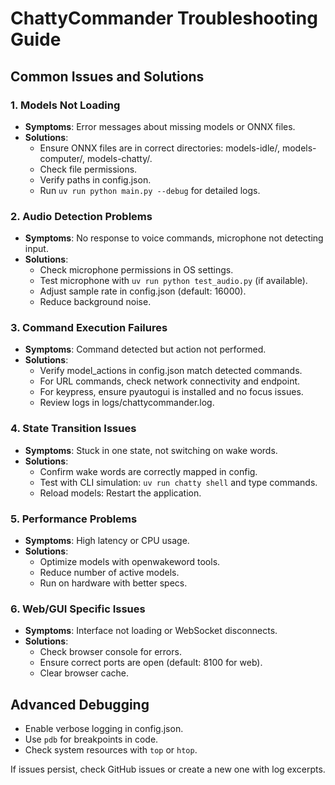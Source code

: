 # ChattyCommander Troubleshooting Guide

## Common Issues and Solutions

### 1. Models Not Loading

- **Symptoms**: Error messages about missing models or ONNX files.
- **Solutions**:
  - Ensure ONNX files are in correct directories: models-idle/, models-computer/, models-chatty/.
  - Check file permissions.
  - Verify paths in config.json.
  - Run `uv run python main.py --debug` for detailed logs.

### 2. Audio Detection Problems

- **Symptoms**: No response to voice commands, microphone not detecting input.
- **Solutions**:
  - Check microphone permissions in OS settings.
  - Test microphone with `uv run python test_audio.py` (if available).
  - Adjust sample rate in config.json (default: 16000).
  - Reduce background noise.

### 3. Command Execution Failures

- **Symptoms**: Command detected but action not performed.
- **Solutions**:
  - Verify model_actions in config.json match detected commands.
  - For URL commands, check network connectivity and endpoint.
  - For keypress, ensure pyautogui is installed and no focus issues.
  - Review logs in logs/chattycommander.log.

### 4. State Transition Issues

- **Symptoms**: Stuck in one state, not switching on wake words.
- **Solutions**:
  - Confirm wake words are correctly mapped in config.
  - Test with CLI simulation: `uv run chatty shell` and type commands.
  - Reload models: Restart the application.

### 5. Performance Problems

- **Symptoms**: High latency or CPU usage.
- **Solutions**:
  - Optimize models with openwakeword tools.
  - Reduce number of active models.
  - Run on hardware with better specs.

### 6. Web/GUI Specific Issues

- **Symptoms**: Interface not loading or WebSocket disconnects.
- **Solutions**:
  - Check browser console for errors.
  - Ensure correct ports are open (default: 8100 for web).
  - Clear browser cache.

## Advanced Debugging

- Enable verbose logging in config.json.
- Use `pdb` for breakpoints in code.
- Check system resources with `top` or `htop`.

If issues persist, check GitHub issues or create a new one with log excerpts.
